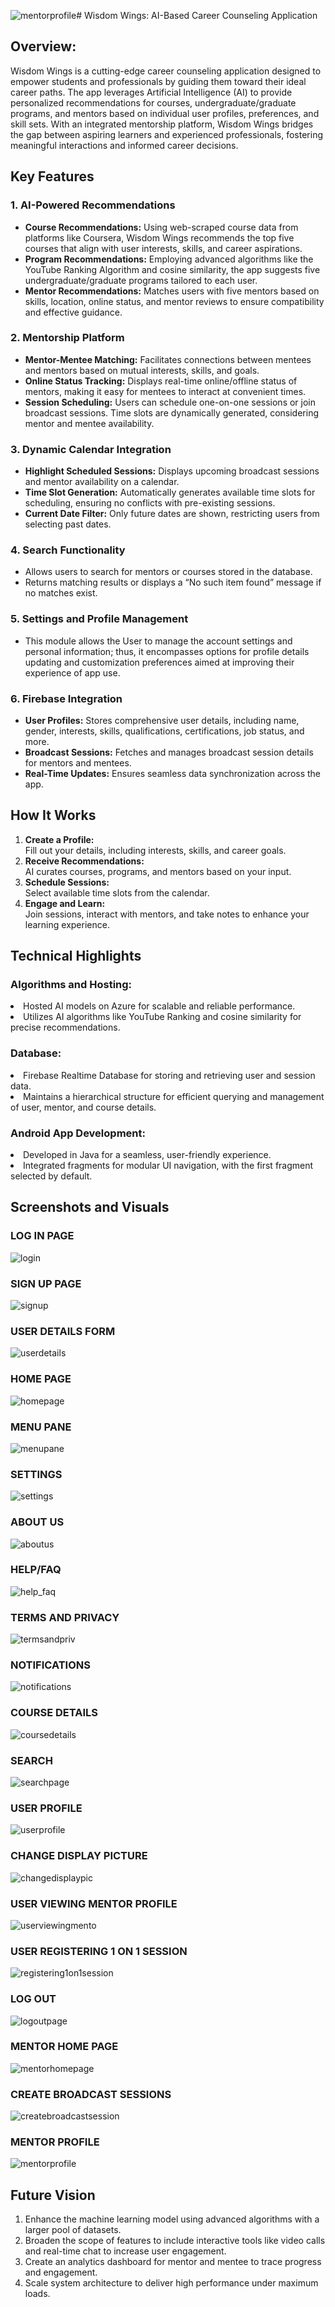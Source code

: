 ![mentorprofile](https://github.com/user-attachments/assets/928e1ff6-5cb6-4277-a0cf-d9595f48e2ab)# Wisdom Wings: AI-Based Career Counseling Application
## Overview:
Wisdom Wings is a cutting-edge career counseling application designed to empower students and professionals by guiding them toward their ideal career paths. The app leverages Artificial Intelligence (AI) to provide personalized recommendations for courses, undergraduate/graduate programs, and mentors based on individual user profiles, preferences, and skill sets. With an integrated mentorship platform, Wisdom Wings bridges the gap between aspiring learners and experienced professionals, fostering meaningful interactions and informed career decisions.

## Key Features
<h3>1. AI-Powered Recommendations</h3>
<ul>
<li><b>Course Recommendations:</b> Using web-scraped course data from platforms like Coursera, Wisdom Wings recommends the top five courses that align with user interests, skills, and career aspirations.</li>
<li><b>Program Recommendations:</b> Employing advanced algorithms like the YouTube Ranking Algorithm and cosine similarity, the app suggests five undergraduate/graduate programs tailored to each user.</li>
<li><b>Mentor Recommendations:</b> Matches users with five mentors based on skills, location, online status, and mentor reviews to ensure compatibility and effective guidance.</li>
</ul>
<h3>2. Mentorship Platform</h3>
<ul>
<li><b>Mentor-Mentee Matching:</b> Facilitates connections between mentees and mentors based on mutual interests, skills, and goals.</li>
<li><b>Online Status Tracking:</b> Displays real-time online/offline status of mentors, making it easy for mentees to interact at convenient times.</li>
<li><b>Session Scheduling:</b> Users can schedule one-on-one sessions or join broadcast sessions. Time slots are dynamically generated, considering mentor and mentee availability.</li>
</ul>
<h3>3. Dynamic Calendar Integration</h3>
<ul>
<li><b>Highlight Scheduled Sessions:</b> Displays upcoming broadcast sessions and mentor availability on a calendar.</li>
<li><b>Time Slot Generation:</b> Automatically generates available time slots for scheduling, ensuring no conflicts with pre-existing sessions.</li>
<li><b>Current Date Filter:</b> Only future dates are shown, restricting users from selecting past dates.</li>
</ul>
<h3>4. Search Functionality</h3>
<ul>
<li>Allows users to search for mentors or courses stored in the database.</li>
<li>Returns matching results or displays a “No such item found” message if no matches exist.</li>
</ul>
<h3>5. Settings and Profile Management</h3>
<ul>
<li>This module allows the User to manage the account settings and personal information; thus, it encompasses options for profile details updating and customization preferences aimed at improving their experience of app use.</li>
</ul>
<h3>6. Firebase Integration</h3>
<ul>
<li><b>User Profiles:</b> Stores comprehensive user details, including name, gender, interests, skills, qualifications, certifications, job status, and more.</li>
<li><b>Broadcast Sessions:</b> Fetches and manages broadcast session details for mentors and mentees.</li>
<li><b>Real-Time Updates:</b> Ensures seamless data synchronization across the app.</li>
</ul>

## How It Works
<ol>
<li><b>Create a Profile:</b></li>
Fill out your details, including interests, skills, and career goals.
<li><b>Receive Recommendations:</b></li>
AI curates courses, programs, and mentors based on your input.
<li><b>Schedule Sessions:</b></li>
Select available time slots from the calendar.
<li><b>Engage and Learn:</b></li>
Join sessions, interact with mentors, and take notes to enhance your learning experience.
</ol>

## Technical Highlights
<h3>Algorithms and Hosting:</h3>
<li>Hosted AI models on Azure for scalable and reliable performance.</li>
<li>Utilizes AI algorithms like YouTube Ranking and cosine similarity for precise recommendations.</li>
<h3>Database:</h3>
<li>Firebase Realtime Database for storing and retrieving user and session data.</li>
<li>Maintains a hierarchical structure for efficient querying and management of user, mentor, and course details.</li>
<h3>Android App Development:</h3>
<li>Developed in Java for a seamless, user-friendly experience.</li>
<li>Integrated fragments for modular UI navigation, with the first fragment selected by default.</li>

## Screenshots and Visuals

<h3>LOG IN PAGE</h3>

![login](https://github.com/user-attachments/assets/f16cf167-6d66-4205-b92e-85d653a6c7cf)

<h3>SIGN UP PAGE</h3>

![signup](https://github.com/user-attachments/assets/f605ca63-e713-4c23-970e-673ca11e7b08)

<h3>USER DETAILS FORM</h3>

![userdetails](https://github.com/user-attachments/assets/bf01a5ca-8389-4999-bbf5-d88d780a885a)

<h3>HOME PAGE</h3>

![homepage](https://github.com/user-attachments/assets/73ab3e7c-1a91-44f0-98ca-76fda06233e2)

<h3>MENU PANE</h3>

![menupane](https://github.com/user-attachments/assets/400fa54d-b527-4fa6-90ac-96a9ab6018db)

<h3>SETTINGS</h3>

![settings](https://github.com/user-attachments/assets/d8fae524-8b96-4321-b06f-110b1c80beab)

<h3>ABOUT US</h3>

![aboutus](https://github.com/user-attachments/assets/063450c2-c970-4b9a-b141-b1bc25209f85)

<h3>HELP/FAQ</h3>

![help_faq](https://github.com/user-attachments/assets/94f89b52-d4be-47e1-9e5e-6947de917a12)

<h3>TERMS AND PRIVACY</h3>

![termsandpriv](https://github.com/user-attachments/assets/59f33de9-65e8-4037-96bc-36e84ef1834c)

<h3>NOTIFICATIONS</h3>

![notifications](https://github.com/user-attachments/assets/b7892cde-093e-4d8f-81ce-198e50f29e66)

<h3>COURSE DETAILS</h3>

![coursedetails](https://github.com/user-attachments/assets/dd832c57-9fb5-46c6-bdf2-b91634139989)

<h3>SEARCH</h3>

![searchpage](https://github.com/user-attachments/assets/cb2131db-3b86-4ed9-8c35-2c5c786bb378)

<h3>USER PROFILE</h3>

![userprofile](https://github.com/user-attachments/assets/c03cf7fe-5ea5-4695-8948-12a09d94792b)

<h3>CHANGE DISPLAY PICTURE</h3>

![changedisplaypic](https://github.com/user-attachments/assets/e311b52b-cef6-44d2-a092-6c46e061d475)

<h3>USER VIEWING MENTOR PROFILE</h3>

![userviewingmento](https://github.com/user-attachments/assets/d6c91a5c-b08c-4892-9c5d-9b037d336b73)

<h3>USER REGISTERING 1 ON 1 SESSION</h3>

![registering1on1session](https://github.com/user-attachments/assets/f25fe04a-53ca-44e9-8b52-f05fde850b46)

<h3>LOG OUT</h3>

![logoutpage](https://github.com/user-attachments/assets/d4bd400d-450d-43ce-af2f-276dc186516b)

<h3>MENTOR HOME PAGE</h3>

![mentorhomepage](https://github.com/user-attachments/assets/10402084-0be7-49a0-be26-2aa7e2893574)

<h3>CREATE BROADCAST SESSIONS</h3>

![createbroadcastsession](https://github.com/user-attachments/assets/079f3678-b41f-4bb8-a33a-5acd3dbfb12e)

<h3>MENTOR PROFILE</h3>

![mentorprofile](https://github.com/user-attachments/assets/3991dfde-f81f-473f-a104-ab13ce704185)


## Future Vision
<ol>
<li>Enhance the machine learning model using advanced algorithms with a larger
pool of datasets.</li>
<li>Broaden the scope of features to include interactive tools like video calls and real-time chat to increase user engagement.</li>
<li>Create an analytics dashboard for mentor and mentee to trace progress and
engagement.</li>
<li>Scale system architecture to deliver high performance under maximum loads.</li>
</ol>

